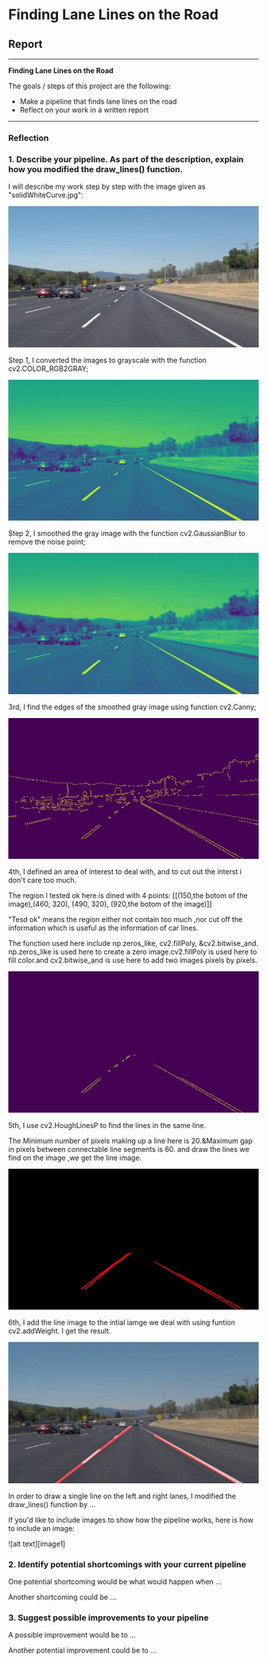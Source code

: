 # **Finding Lane Lines on the Road** 

## Report

---

**Finding Lane Lines on the Road**

The goals / steps of this project are the following:
* Make a pipeline that finds lane lines on the road
* Reflect on your work in a written report

---

### Reflection



### 1. Describe your pipeline. As part of the description, explain how you modified the draw_lines() function.

I will describe my work step by step with the image given as "solidWhiteCurve.jpg":

![solidWhiteCurve.jpg](https://github.com/alchian/Find-car-lines/blob/test_images/solidWhiteCurve.jpg "solidWhiteCurve.jpg")

Step 1, I converted the images to grayscale with the function cv2.COLOR_RGB2GRAY;

![solidWhiteCurve_gray.jpg](https://github.com/alchian/Find-car-lines/blob/test_images/solidWhiteCurve_test_images_grayt.jpg "solidWhiteCurve_gray.jpg")

Step 2,  I smoothed the gray image with the function cv2.GaussianBlur to remove the noise point;

![solidWhiteCurve_smoothing.jpg](https://github.com/alchian/Find-car-lines/blob/test_images/solidWhiteCurve_test_images_smoothing.jpg "solidWhiteCurve_smoothing.jpg")

3rd, I find the edges of the smoothed gray image using function cv2.Canny;

![solidWhiteCurve_edges.jpg](https://github.com/alchian/Find-car-lines/blob/test_images/solidWhiteCurve_test_images_edges.jpg "solidWhiteCurve_edges.jpg")

4th, I defined an area of interest to deal with, and to cut out the interst i don't care too much. 

The region I tested ok here is dined with 4 points: [[(150,the botom of the image),(460, 320), (490, 320), (920,the botom of the image)]]

"Tesd ok" means the region either not contain too much ,nor cut off the information which is useful as the information of car lines. 

The function used here include np.zeros_like,  cv2.fillPoly, &cv2.bitwise_and. np.zeros_like is used here to create a zero image.cv2.fillPoly is used here to fill color.and cv2.bitwise_and is use here to add two images pixels by pixels.

![solidWhiteCurve_region_of_interest.jpg](https://github.com/alchian/Find-car-lines/blob/test_images/solidWhiteCurve_region_of_interest.jpg "solidWhiteCurve_region_of_interest.jpg")

5th, I use cv2.HoughLinesP to find the lines in the same line. 

The Minimum number of pixels making up a line here is 20.&Maximum gap in pixels between connectable line segments is 60. and draw the lines we find on the image ,we get the line image.

![solidWhiteCurve_line_image.jpg](https://github.com/alchian/Find-car-lines/blob/test_images/solidWhiteCurve_line_image.jpg "solidWhiteCurve_line_image.jpg")

6th, I add the line image to the intial iamge we deal with using funtion cv2.addWeight. I get the result.

![solidWhiteCurve_output.jpg](https://github.com/alchian/Find-car-lines/blob/test_images/solidWhiteCurve_draw%20twolines.jpg "solidWhiteCurve_output.jpg")

In order to draw a single line on the left and right lanes, I modified the draw_lines() function by ...

If you'd like to include images to show how the pipeline works, here is how to include an image: 

![alt text][image1]


### 2. Identify potential shortcomings with your current pipeline


One potential shortcoming would be what would happen when ... 

Another shortcoming could be ...


### 3. Suggest possible improvements to your pipeline

A possible improvement would be to ...

Another potential improvement could be to ...
